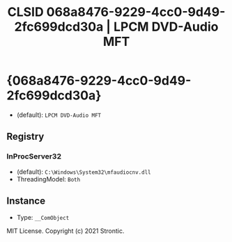 ﻿---
title: "CLSID 068a8476-9229-4cc0-9d49-2fc699dcd30a | LPCM DVD-Audio MFT"
excerpt: What is COM-Object CLSID 068a8476-9229-4cc0-9d49-2fc699dcd30a?
---

# {068a8476-9229-4cc0-9d49-2fc699dcd30a}

* (default): `LPCM DVD-Audio MFT`

## Registry


### InProcServer32

* (default): `C:\Windows\System32\mfaudiocnv.dll`
* ThreadingModel: `Both`

## Instance

* Type: `__ComObject`

MIT License. Copyright (c) 2021 Strontic.



